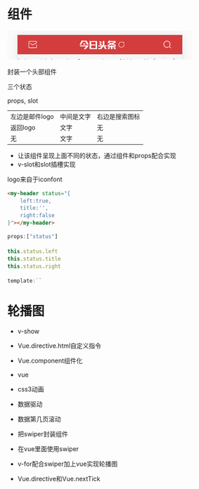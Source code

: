 # 组件

<img src="1.bmp" />

封装一个头部组件

三个状态

props, slot

||||
|-|-|-|
|左边是邮件logo|中间是文字|右边是搜索图标|
|返回logo|文字|无|
|无|文字|无|

- 让该组件呈现上面不同的状态，通过组件和props配合实现
- v-slot和slot插槽实现

logo来自于iconfont

```html
<my-header status="{
    left:true,
    title:'',
    right:false
}"></my-header>
```
```js
props:["status"]

this.status.left
this.status.title
this.status.right

template:``
```


# 轮播图


- v-show
- Vue.directive.html自定义指令
- Vue.component组件化

- vue
- css3动画
- 数据驱动
- 数据第几页滚动


- 把swiper封装组件
- 在vue里面使用swiper
- v-for配合swiper加上vue实现轮播图

- Vue.directive和Vue.nextTick